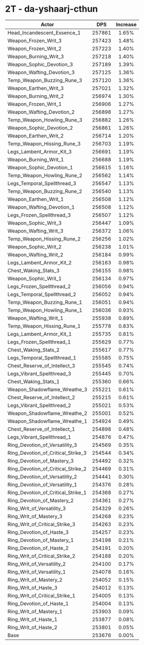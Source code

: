 # 2T - da-yshaarj-cthun
| Actor | DPS | Increase |
|---|:---:|:---:|
|Head_Incandescent_Essence_1|257861|1.65%|
|Weapon_Frozen_Writ_3|257423|1.48%|
|Weapon_Frozen_Writ_2|257223|1.40%|
|Weapon_Burning_Writ_3|257218|1.40%|
|Weapon_Sophic_Devotion_3|257189|1.39%|
|Weapon_Wafting_Devotion_3|257125|1.36%|
|Temp_Weapon_Buzzing_Rune_3|257120|1.36%|
|Weapon_Earthen_Writ_3|257021|1.32%|
|Weapon_Burning_Writ_2|256974|1.30%|
|Weapon_Frozen_Writ_1|256906|1.27%|
|Weapon_Wafting_Devotion_2|256898|1.27%|
|Temp_Weapon_Howling_Rune_3|256882|1.26%|
|Weapon_Sophic_Devotion_2|256861|1.26%|
|Weapon_Earthen_Writ_2|256714|1.20%|
|Temp_Weapon_Hissing_Rune_3|256703|1.19%|
|Legs_Lambent_Armor_Kit_3|256691|1.19%|
|Weapon_Burning_Writ_1|256688|1.19%|
|Weapon_Sophic_Devotion_1|256615|1.16%|
|Temp_Weapon_Howling_Rune_2|256562|1.14%|
|Legs_Temporal_Spellthread_3|256547|1.13%|
|Temp_Weapon_Buzzing_Rune_2|256540|1.13%|
|Weapon_Earthen_Writ_1|256508|1.12%|
|Weapon_Wafting_Devotion_1|256508|1.12%|
|Legs_Frozen_Spellthread_3|256507|1.12%|
|Weapon_Sophic_Writ_3|256447|1.09%|
|Weapon_Wafting_Writ_3|256372|1.06%|
|Temp_Weapon_Hissing_Rune_2|256256|1.02%|
|Weapon_Sophic_Writ_2|256238|1.01%|
|Weapon_Wafting_Writ_2|256184|0.99%|
|Legs_Lambent_Armor_Kit_2|256163|0.98%|
|Chest_Waking_Stats_3|256155|0.98%|
|Weapon_Sophic_Writ_1|256134|0.97%|
|Legs_Frozen_Spellthread_2|256056|0.94%|
|Legs_Temporal_Spellthread_2|256052|0.94%|
|Temp_Weapon_Buzzing_Rune_1|256051|0.94%|
|Temp_Weapon_Howling_Rune_1|256036|0.93%|
|Weapon_Wafting_Writ_1|255938|0.89%|
|Temp_Weapon_Hissing_Rune_1|255778|0.83%|
|Legs_Lambent_Armor_Kit_1|255735|0.81%|
|Legs_Frozen_Spellthread_1|255629|0.77%|
|Chest_Waking_Stats_2|255617|0.77%|
|Legs_Temporal_Spellthread_1|255585|0.75%|
|Chest_Reserve_of_Intellect_3|255545|0.74%|
|Legs_Vibrant_Spellthread_3|255445|0.70%|
|Chest_Waking_Stats_1|255360|0.66%|
|Weapon_Shadowflame_Wreathe_3|255221|0.61%|
|Chest_Reserve_of_Intellect_2|255215|0.61%|
|Legs_Vibrant_Spellthread_2|255021|0.53%|
|Weapon_Shadowflame_Wreathe_2|255001|0.52%|
|Weapon_Shadowflame_Wreathe_1|254924|0.49%|
|Chest_Reserve_of_Intellect_1|254898|0.48%|
|Legs_Vibrant_Spellthread_1|254876|0.47%|
|Ring_Devotion_of_Versatility_3|254569|0.35%|
|Ring_Devotion_of_Critical_Strike_3|254544|0.34%|
|Ring_Devotion_of_Mastery_3|254492|0.32%|
|Ring_Devotion_of_Critical_Strike_2|254469|0.31%|
|Ring_Devotion_of_Versatility_2|254441|0.30%|
|Ring_Devotion_of_Versatility_1|254376|0.28%|
|Ring_Devotion_of_Critical_Strike_1|254368|0.27%|
|Ring_Devotion_of_Mastery_2|254361|0.27%|
|Ring_Writ_of_Versatility_3|254329|0.26%|
|Ring_Writ_of_Mastery_3|254268|0.23%|
|Ring_Writ_of_Critical_Strike_3|254263|0.23%|
|Ring_Devotion_of_Haste_3|254257|0.23%|
|Ring_Devotion_of_Mastery_1|254198|0.21%|
|Ring_Devotion_of_Haste_2|254191|0.20%|
|Ring_Writ_of_Critical_Strike_2|254188|0.20%|
|Ring_Writ_of_Versatility_2|254100|0.17%|
|Ring_Writ_of_Versatility_1|254078|0.16%|
|Ring_Writ_of_Mastery_2|254052|0.15%|
|Ring_Writ_of_Haste_3|254012|0.13%|
|Ring_Writ_of_Critical_Strike_1|254005|0.13%|
|Ring_Devotion_of_Haste_1|254004|0.13%|
|Ring_Writ_of_Mastery_1|253903|0.09%|
|Ring_Writ_of_Haste_1|253877|0.08%|
|Ring_Writ_of_Haste_2|253801|0.05%|
|Base|253676|0.00%|
